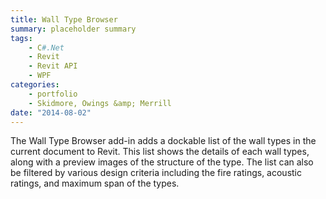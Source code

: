 ```yaml
---
title: Wall Type Browser
summary: placeholder summary
tags:
    - C#.Net
    - Revit
    - Revit API
    - WPF
categories:
    - portfolio
    - Skidmore, Owings &amp; Merrill
date: "2014-08-02"
---
```


The Wall Type Browser add-in adds a dockable list of the wall types in the current document to Revit. This list shows the details of each wall types, along with a preview images of the structure of the type. The list can also be filtered by various design criteria including the fire ratings, acoustic ratings, and maximum span of the types.
